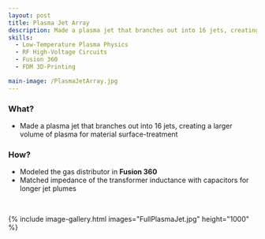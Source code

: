 ```yaml
---
layout: post
title: Plasma Jet Array
description: Made a plasma jet that branches out into 16 jets, creating a larger volume of plasma for material surface-treatment.
skills: 
  - Low-Temperature Plasma Physics
  - RF High-Voltage Circuits
  - Fusion 360
  - FDM 3D-Printing

main-image: /PlasmaJetArray.jpg
---
```


### **What?**
 - Made a plasma jet that branches out into 16 jets, creating a larger volume of plasma for material surface-treatment

### **How?**
- Modeled the gas distributor in **Fusion 360**
- Matched impedance of the transformer inductance with capacitors for longer jet plumes


<br>

{% include image-gallery.html images="FullPlasmaJet.jpg" height="1000" %}
